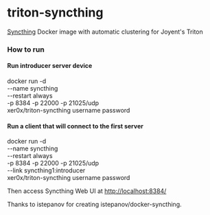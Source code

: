 triton-syncthing
================

[Syncthing](http://syncthing.net/) Docker image with automatic clustering for Joyent's Triton

### How to run


#### Run introducer server device

  docker run -d \
    --name syncthing \
    --restart always \
    -p 8384 -p 22000 -p 21025/udp \
    xer0x/triton-syncthing username password

#### Run a client that will connect to the first server

  docker run -d \
    --name syncthing \
    --restart always \
    -p 8384 -p 22000 -p 21025/udp \
    --link syncthing1:introducer \
    xer0x/triton-syncthing username password

Then access Syncthing Web UI at [http://localhost:8384/]()


Thanks to istepanov for creating istepanov/docker-syncthing.
